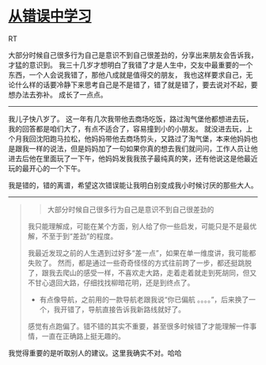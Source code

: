 # [从错误中学习](https://github.com/yihong0618/gitblog/issues/326)

RT

大部分时候自己很多行为自己是意识不到自己很差劲的，分享出来朋友会告诉我，才猛的意识到。
我三十几岁才想明白了我错了才是人生中，交友中最重要的一个东西，一个人会说我错了，那他八成就是值得交的朋友，
我也这样要求自己，无论什么样的话要冷静下来思考自己是不是错了，错了就是错了，要去说对不起，要想办法去弥补。
成长了一点点。

---

我儿子快八岁了。
这一年有几次我带他去商场吃饭，路过淘气堡他都想进去玩，我的回答都是咱们大了，有点不适合了，容易撞到小的小朋友。
就没进去玩，上个月我回沈阳跑马拉松，他妈妈带他去商场剪头，又路过了淘气堡，本来他妈妈也是跟我一样的说法，但是妈妈加了一句如果你真的想去我们就问问，工作人员让他进去后他在里面玩了一下午，他妈妈发我我孩子最纯真的笑，还有他说这是他最近玩的最开心的一个下午。

我是错的，错的离谱，希望这次错误能让我明白别变成我小时候讨厌的那些大人。



---

> > 大部分时候自己很多行为自己是意识不到自己很差劲的
> 
> 我只能理解成，可能在某个方面，别人给了你一些启发，可能只是不是最优解，不至于到“差劲”的程度。
> 
> 我最近发现之前的人生遇到过好多“差一点”，如果在单一维度讲，我可能都失败了。 然而，都是通过一些奇奇怪怪的方式往前跨了一步，都还挺跳脱了，跟我去爬山的感受一样，不喜欢走大路，走着走着就走到死胡同，但又不甘心退回大路，仔细找找柳暗花明，还是到终点了。
> 
> * 有点像导航，之前用的一款导航老跟我说“你已偏航 。。。。”，后来换了一个，我开错了，导航直接告诉我新路线就好了。
> 
> 感觉有点跑偏了。错不错的其实不重要，甚至很多时候错了才能理解一件事情，一直在正确路上挺无趣的。

我觉得重要的是听取别人的建议。这里我确实不对。哈哈